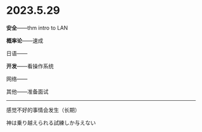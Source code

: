 # 2023.5.29

**安全**——thm intro to LAN

**概率论**——速成

日语——

**开发**——看操作系统

网络——

其他——准备面试                                                          

------

感觉不好的事情会发生（长期）

神は乗り越えられる試練しか与えない

